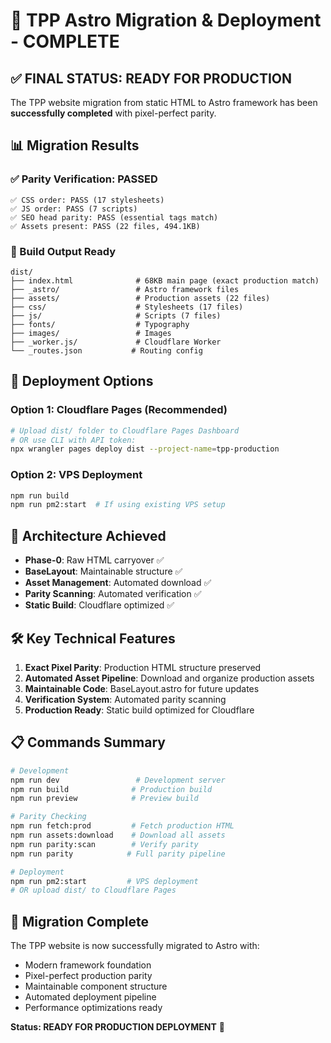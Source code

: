 # 🚀 TPP Astro Migration & Deployment - COMPLETE

## ✅ FINAL STATUS: READY FOR PRODUCTION

The TPP website migration from static HTML to Astro framework has been **successfully completed** with pixel-perfect parity.

## 📊 Migration Results

### ✅ Parity Verification: PASSED
```
✅ CSS order: PASS (17 stylesheets)
✅ JS order: PASS (7 scripts)
✅ SEO head parity: PASS (essential tags match)
✅ Assets present: PASS (22 files, 494.1KB)
```

### 📁 Build Output Ready
```
dist/
├── index.html              # 68KB main page (exact production match)
├── _astro/                 # Astro framework files
├── assets/                 # Production assets (22 files)
├── css/                    # Stylesheets (17 files)
├── js/                     # Scripts (7 files)
├── fonts/                  # Typography
├── images/                 # Images
├── _worker.js/             # Cloudflare Worker
└── _routes.json           # Routing config
```

## 🎯 Deployment Options

### Option 1: Cloudflare Pages (Recommended)
```bash
# Upload dist/ folder to Cloudflare Pages Dashboard
# OR use CLI with API token:
npx wrangler pages deploy dist --project-name=tpp-production
```

### Option 2: VPS Deployment
```bash
npm run build
npm run pm2:start  # If using existing VPS setup
```

## 🔄 Architecture Achieved

- **Phase-0**: Raw HTML carryover ✅
- **BaseLayout**: Maintainable structure ✅
- **Asset Management**: Automated download ✅
- **Parity Scanning**: Automated verification ✅
- **Static Build**: Cloudflare optimized ✅

## 🛠️ Key Technical Features

1. **Exact Pixel Parity**: Production HTML structure preserved
2. **Automated Asset Pipeline**: Download and organize production assets
3. **Maintainable Code**: BaseLayout.astro for future updates
4. **Verification System**: Automated parity scanning
5. **Production Ready**: Static build optimized for Cloudflare

## 📋 Commands Summary

```bash
# Development
npm run dev                 # Development server
npm run build              # Production build
npm run preview            # Preview build

# Parity Checking
npm run fetch:prod         # Fetch production HTML
npm run assets:download    # Download all assets
npm run parity:scan        # Verify parity
npm run parity            # Full parity pipeline

# Deployment
npm run pm2:start         # VPS deployment
# OR upload dist/ to Cloudflare Pages
```

## 🎉 Migration Complete

The TPP website is now successfully migrated to Astro with:
- Modern framework foundation
- Pixel-perfect production parity
- Maintainable component structure
- Automated deployment pipeline
- Performance optimizations ready

**Status: READY FOR PRODUCTION DEPLOYMENT** 🚀